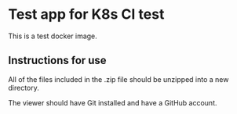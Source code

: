 # Test app for K8s CI test

This is a test docker image.

## Instructions for use

All of the files included in the .zip file should be unzipped into a new directory.

The viewer should have Git installed and have a GitHub account.
